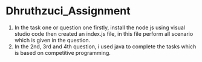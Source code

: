 # Dhruthzuci_Assignment
1. In the task one or question one firstly, install the node js using visual studio code then 
   created an index.js file, in this file perform all scenario which is given in the question.
2. In the 2nd, 3rd and 4th question, i used java to complete the tasks which is based on competitive programming.
